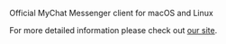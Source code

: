 Official MyChat Messenger client for macOS and Linux

For more detailed information please check out [our site](https://nsoft-s.com/en/index.html).
